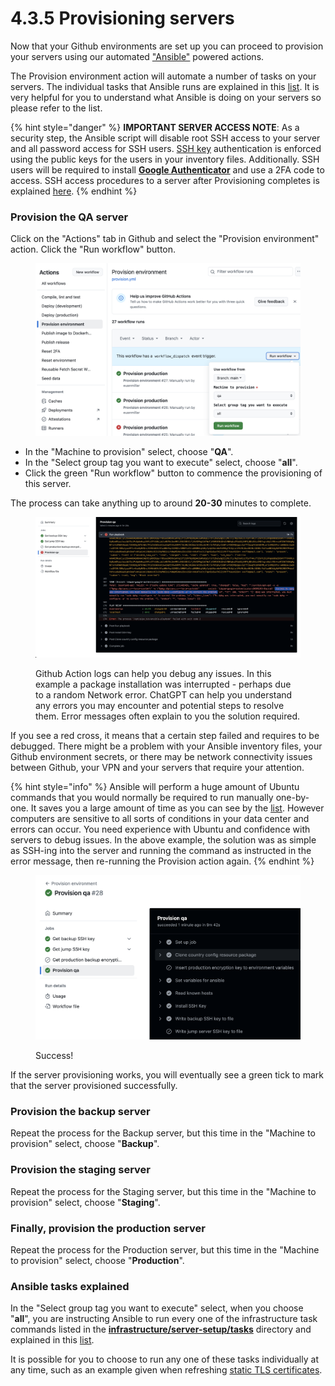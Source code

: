 # 4.3.5 Provisioning servers

Now that your Github environments are set up you can proceed to provision your servers using our automated ["Ansible"](https://www.ansible.com/) powered actions. &#x20;

The Provision environment action will automate a number of tasks on your servers.  The individual tasks that Ansible runs are explained in this [list](4.3.5.3-ansible-tasks-when-provisioning.md).  It is very helpful for you to understand what Ansible is doing on your servers so please refer to the list.



{% hint style="danger" %}
**IMPORTANT SERVER ACCESS NOTE**: As a security step, the Ansible script will disable root SSH access to your server and all password access for SSH users.  [SSH key](https://www.ssh.com/academy/ssh-keys) authentication is enforced using the public keys for the users in your inventory files.  Additionally. SSH users will be required to install [**Google Authenticator**](https://en.wikipedia.org/wiki/Google\_Authenticator) and use a 2FA code to access.  SSH access procedures to a server after Provisioning completes is explained [here](4.3.5.1-ssh-access.md).
{% endhint %}

### Provision the QA server

Click on the "Actions" tab in Github and select the "Provision environment" action.  Click the "Run workflow" button. &#x20;

<figure><img src="../../../../.gitbook/assets/Screenshot 2024-11-11 at 16.48.25.png" alt=""><figcaption></figcaption></figure>

* In the "Machine to provision" select, choose "**QA**". &#x20;
* In the "Select group tag you want to execute" select, choose "**all**". &#x20;
* Click the green "Run workflow" button to commence the provisioning of this server.

The process can take anything up to around **20-30** minutes to complete.



<figure><img src="../../../../.gitbook/assets/Screenshot 2024-11-13 at 08.13.37.png" alt=""><figcaption><p>Github Action logs can help you debug any issues.  In this example a package installation was interrupted - perhaps due to a random Network error.  ChatGPT can help you understand any errors you may encounter and potential steps to resolve them.  Error messages often explain to you the solution required.</p></figcaption></figure>

If you see a red cross, it means that a certain step failed and requires to be debugged.  There might be a problem with your Ansible inventory files, your Github environment secrets, or there may be network connectivity issues between Github, your VPN and your servers that require your attention.

{% hint style="info" %}
Ansible will perform a huge amount of Ubuntu commands that you would normally be required to run manually one-by-one.  It saves you a large amount of time as you can see by the [list](4.3.5.3-ansible-tasks-when-provisioning.md).  However computers are sensitive to all sorts of conditions in your data center and errors can occur.  You need experience with Ubuntu and confidence with servers to debug issues.  In the above example, the solution was as simple as SSH-ing into the server and running the command as instructed in the error message, then re-running the Provision action again.
{% endhint %}



<figure><img src="../../../../.gitbook/assets/Screenshot 2024-11-13 at 08.38.28.png" alt=""><figcaption><p>Success!</p></figcaption></figure>

If the server provisioning works, you will eventually see a green tick to mark that the server provisioned successfully. &#x20;



### Provision the backup server

Repeat the process for the Backup server, but this time in the "Machine to provision" select, choose "**Backup**".

### Provision the staging server

Repeat the process for the Staging server, but this time in the "Machine to provision" select, choose "**Staging**".

### Finally, provision the production server

Repeat the process for the Production server, but this time in the "Machine to provision" select, choose "**Production**".



### Ansible tasks explained

In the "Select group tag you want to execute" select, when you choose "**all**", you are instructing Ansible to run every one of the infrastructure task commands listed in the [**infrastructure/server-setup/tasks**](https://github.com/opencrvs/opencrvs-countryconfig/tree/develop/infrastructure/server-setup/tasks) directory and explained in this [list](4.3.5.3-ansible-tasks-when-provisioning.md).

It is possible for you to choose to run any one of these tasks individually at any time, such as an example given when refreshing [static TLS certificates](../3.3.5-setup-dns-a-records/4.3.2.3-static-tls-certificates.md).


